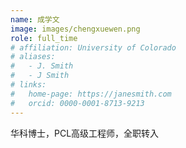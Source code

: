 ```yaml
---
name: 成学文
image: images/chengxuewen.png
role: full_time
# affiliation: University of Colorado
# aliases:
#   - J. Smith
#   - J Smith
# links:
#   home-page: https://janesmith.com
#   orcid: 0000-0001-8713-9213
---
```


华科博士，PCL高级工程师，全职转入



